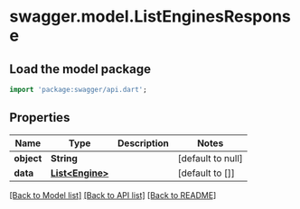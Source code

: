# swagger.model.ListEnginesResponse

## Load the model package
```dart
import 'package:swagger/api.dart';
```

## Properties
Name | Type | Description | Notes
------------ | ------------- | ------------- | -------------
**object** | **String** |  | [default to null]
**data** | [**List&lt;Engine&gt;**](Engine.md) |  | [default to []]

[[Back to Model list]](../README.md#documentation-for-models) [[Back to API list]](../README.md#documentation-for-api-endpoints) [[Back to README]](../README.md)

